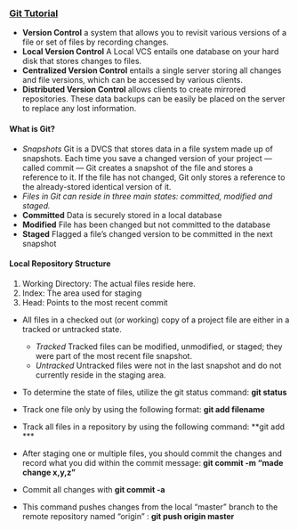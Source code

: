 ### [Git Tutorial](https://blog.udemy.com/git-tutorial-a-comprehensive-guide/)

- **Version Control** a system that allows you to revisit various versions of a file or set of files by recording changes.
- **Local Version Control** A Local VCS entails one database on your hard disk that stores changes to files.
- **Centralized Version Control** entails a single server storing all changes and file versions, which can be accessed by various clients.
- **Distributed Version Control** allows clients to create mirrored repositories. These data backups can be easily be placed on the server to replace any lost information.

#### What is Git?

- *Snapshots* Git is a DVCS that stores data in a file system made up of snapshots. Each time you save a changed version of your project — called commit — Git creates a snapshot of the file and stores a reference to it. If the file has not changed, Git only stores a reference to the already-stored identical version of it.
- *Files in Git can reside in three main states: committed, modified and staged.*
- **Committed** Data is securely stored in a local database
- **Modified** File has been changed but not committed to the database
- **Staged** Flagged a file’s changed version to be committed in the next snapshot

#### Local Repository Structure

1. Working Directory: The actual files reside here.
2. Index: The area used for staging
3. Head: Points to the most recent commit

- All files in a checked out (or working) copy of a project file are either in a tracked or untracked state.
  - *Tracked* Tracked files can be modified, unmodified, or staged; they were part of the most recent file snapshot.
  - *Untracked* Untracked files were not in the last snapshot and do not currently reside in the staging area.

- To determine the state of files, utilize the git status command: **git status**
- Track one file only by using the following format: **git add filename**
- Track all files in a repository by using the following command: **git add ***
- After staging one or multiple files, you should commit the changes and record what you did within the commit message: **git commit -m “made change x,y,z”**
- Commit all changes with **git commit -a**
- This command pushes changes from the local “master” branch to the remote repository named “origin” : **git push origin master**
